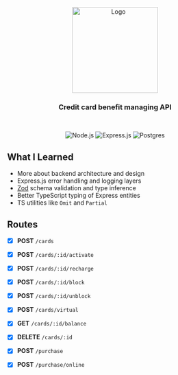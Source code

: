 <div align="center">

  <img src="https://dm0qx8t0i9gc9.cloudfront.net/thumbnails/video/uh59Wh0/videoblocks-credit-card-line-drawing-animation-transparent-vector-motion-graphics-loop-line-drawing-animation-transparent-vector-motion-graphics-loop_riccca7cq_thumbnail-1080_05.png" alt="Logo" width="200">
  
  <h3 align="center">
     Credit card benefit managing API
  </h3>
    <br />
  
  <div align="center">

   ![Node.js ](https://img.shields.io/badge/node.js-6DA55F?logo=node.js&logoColor=white&style=for-the-badge)
   ![Express.js](https://img.shields.io/badge/express.js-%23404d59.svg?logo=express&logoColor=%2361DAFB&style=for-the-badge)
   ![Postgres](https://img.shields.io/badge/PostgreSQL-316192?style=for-the-badge&logo=postgresql&logoColor=white)

  </div>
  
</div>

## What I Learned
  
  - More about backend architecture and design
  - Express.js error handling and logging layers 
  - [Zod](https://github.com/colinhacks/zod) schema validation and type inference
  - Better TypeScript typing of Express entities
  - TS utilities like `Omit` and `Partial` 

## Routes

  - [X] **POST** `/cards`
  - [X] **POST** `/cards/:id/activate`
  - [X] **POST** `/cards/:id/recharge`
  - [X] **POST** `/cards/:id/block`
  - [X] **POST** `/cards/:id/unblock`
  - [X] **POST** `/cards/virtual`
  - [X] **GET** `/cards/:id/balance`
  - [X] **DELETE** `/cards/:id`

  - [X] **POST** `/purchase`
  - [X] **POST** `/purchase/online`
  
  

